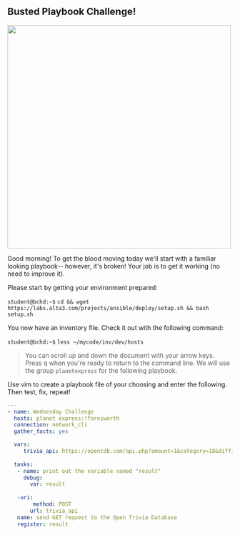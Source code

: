 ## Busted Playbook Challenge!

<img src="https://i.redd.it/i4v9op0chrc51.jpg" width="500"/>



Good morning! To get the blood moving today we'll start with a familiar looking playbook-- however, it's broken! Your job is to get it working (no need to improve it).

Please start by getting your environment prepared:

`student@bchd:~$` `cd && wget https://labs.alta3.com/projects/ansible/deploy/setup.sh && bash setup.sh`

You now have an inventory file. Check it out with the following command:

`student@bchd:~$` `less ~/mycode/inv/dev/hosts`

> You can scroll up and down the document with your arrow keys. Press q when you're ready to return to the command line.
We will use the group `planetexpress` for the following playbook.

Use vim to create a playbook file of your choosing and enter the following. Then test, fix, repeat!

```yaml
---
- name: Wednesday Challenge
  hosts: planet express:!farnsworth
  connection: network_cli
  gather_facts: yes

  vars:
     trivia_api: https://opentdb.com/api.php?amount=1&category=18&difficulty=easy&type=multiple
     
  tasks:
   - name: print out the variable named "result"
     debug:
       var: result
       
   -uri:
        method: POST
       url: trivia_api
   name: send GET request to the Open Trivia Database
   register: result
```

<!--
### SOLUTION

```yaml
---
- name: Wednesday Challenge
  hosts: planetexpress
  connection: ssh
  gather_facts: yes
 
  vars:
    trivia_api: https://opentdb.com/api.php?amount=1&category=18&difficulty=easy&type=multiple

  tasks:
   - name: sending a GET request to the API
     uri:
       method: GET
       url: "{{ trivia_api }}"
     register: result

   - name: print out result
     debug:
       var: result
```
-->
